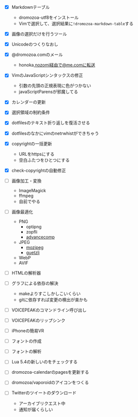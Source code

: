 - [x] Markdownテーブル
  - dromozoa-utf8をインストール
  - Vimで選択して、選択結果に`!dromozoa-markdown-table`する
- [x] 画像の選択だけを行うツール
- [x] Unicodeのつくりなおし
- [x] @dromozoa.comのメール
  - honoka,nozomi経由で@me.comに転送
- [x] VimのJavaScriptシンタックスの修正
  - 引数の先頭の正規表現に色がつかない
  - javaScriptParensが邪魔してる
- [x] カレンダーの更新
- [x] 選択領域の制約条件
- [x] dotfilesのテキスト折り返しを復活させる
- [x] dotfilesのなかにvimのnetrwhistができちゃう
- [x] copyrightの一括更新
  - URLをhttpsにする
  - 空白ふたつをひとつにする
- [x] check-copyrightの自動修正

- [ ] 画像加工・変換
  - ImageMagick
  - ffmpeg
  - 自前でやる
- [ ] 画像最適化
  - PNG
    - optipng
    - zopfli
    - [advancecomp](https://www.advancemame.it/)
  - JPEG
    - [mozjpeg](https://github.com/mozilla/mozjpeg)
    - [guetzli](https://github.com/google/guetzli)
  - WebP
  - AVIF

- [ ] HTMLの解析器
- [ ] グラフによる依存の解決
  - makeよりすこしかしこいくらい
  - gitに依存すれば変更の検出が楽かも
- [ ] VOICEPEAKのコマンドライン呼び出し
- [ ] VOICEPEAKのリップシンク
- [ ] iPhoneの簡易VR
- [ ] フォントの作成
- [ ] フォントの解析
- [ ] Lua 5.4の新しいのをチェックする
- [ ] dromozoa-calendarのpagesを更新する
- [ ] dromozoa/vaporoidのアイコンをつくる
- [ ] Twitterのツイートのダウンロード
  - アーカイブリクエスト中
  - 通知が届くらしい


